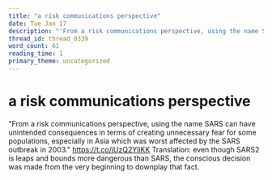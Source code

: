 ```yaml
---
title: "a risk communications perspective"
date: Tue Jan 17
description: "'From a risk communications perspective, using the name SARS can have unintended consequences in terms of creating unnecessary fear for some populations,..."
thread_id: thread_0339
word_count: 61
reading_time: 1
primary_theme: uncategorized
---
```


# a risk communications perspective

"From a risk communications perspective, using the name SARS can have unintended consequences in terms of creating unnecessary fear for some populations, especially in Asia which was worst affected by the SARS outbreak in 2003."
 https://t.co/jUzQ2YliKK Translation: even though SARS2 is leaps and bounds more dangerous than SARS, the conscious decision was made from the very beginning to downplay that fact.